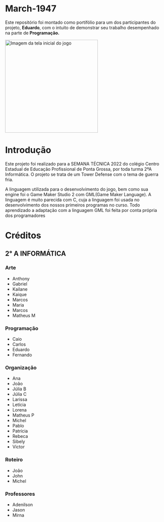 # March-1947
Este repositório foi montado como portifólio para um dos participantes do projeto, **Eduardo**, com o intuito de demonstrar seu trabalho desempenhado na parte de **Programação.**

<img src="" alt="Imagem da tela inicial do jogo" width=300px>


# Introdução
Este projeto foi realizado para a SEMANA TÉCNICA 2022 do colégio Centro Estadual de Educação Profissional de Ponta Grossa, por toda turma 2ºA Informática. O projeto se trata de um Tower Defense com o tema de guerra fria.

A linguagem utilizada para o desenvolvimento do jogo, bem como sua engine foi o Game Maker Studio 2 com GML(Game Maker Language). A linguagem é muito parecida com C, cuja a linguagem foi usada no desenvolvimento dos nossos primeiros programas no curso.
Todo aprendizado a adaptação com a linguagem GML foi feita por conta própria dos programadores 

# Créditos
 ## 2° A INFORMÁTICA
 ### Arte
 - Anthony
 - Gabriel
 - Kailane
 - Kaique
 - Marcos
 - Maria
 - Marcos
 - Matheus M
 ### Programação
 - Caio
 - Carlos
 - Eduardo
 - Fernando
 ### Organização
 - Ana
 - João
 - Júlia B
 - Júlia C
 - Larissa
 - Letícia
 - Lorena
 - Matheus P
 - Michel
 - Pablo
 - Patrícia
 - Rebeca
 - Sibely
 - Victor
 ### Roteiro
 - João
 - John
 - Michel
 ### Professores
 - Adenilson
 - Jason
 - Mirna
